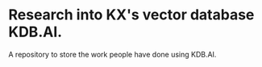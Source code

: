 # Research into KX's vector database KDB.AI.

A repository to store the work people have done using KDB.AI. 
